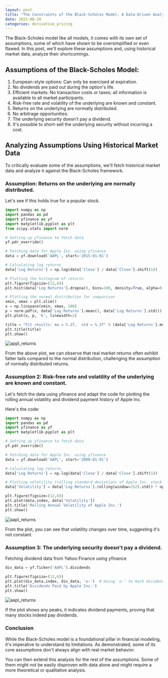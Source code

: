 ```yaml
---
layout: post
title: "The Constraints of the Black-Scholes Model: A Data-Driven Analysis"
date: 2023-08-20
categories: derivative_pricing
---
```


The Black-Scholes model like all models, it comes with its own set of assumptions, some of which have shown to be oversimplified or even flawed. In this post, we'll explore these assumptions and, using historical market data, analyze their shortcomings.

## Assumptions of the Black-Scholes Model:

1. European-style options: Can only be exercised at expiration.
2. No dividends are paid out during the option's life.
3. Efficient markets: No transaction costs or taxes; all information is available to all market participants.
4. Risk-free rate and volatility of the underlying are known and constant.
5. Returns on the underlying are normally distributed.
6. No arbitrage opportunities.
7. The underlying security doesn't pay a dividend.
8. It's possible to short-sell the underlying security without incurring a cost.

## Analyzing Assumptions Using Historical Market Data

To critically evaluate some of the assumptions, we'll fetch historical market data and analyze it against the Black-Scholes framework.

### Assumption: Returns on the underlying are normally distributed.

Let's see if this holds true for a popular stock.

```python
import numpy as np
import pandas as pd
import yfinance as yf
import matplotlib.pyplot as plt
from scipy.stats import norm

# Setting up yfinance to fetch data
yf.pdr_override()

# Fetching data for Apple Inc. using yfinance
data = yf.download('AAPL', start='2015-01-01')

# Calculating log returns
data['Log Returns'] = np.log(data['Close'] / data['Close'].shift(1))

# Plotting the histogram of returns
plt.figure(figsize=(12,6))
plt.hist(data['Log Returns'].dropna(), bins=100, density=True, alpha=0.6, color='b')

# Plotting the normal distribution for comparison
xmin, xmax = plt.xlim()
x = np.linspace(xmin, xmax, 100)
p = norm.pdf(x, data['Log Returns'].mean(), data['Log Returns'].std())
plt.plot(x, p, 'k', linewidth=2)

title = "Fit results: mu = %.2f,  std = %.2f" % (data['Log Returns'].mean(), data['Log Returns'].std())
plt.title(title)
plt.show()
```

![appl_returns](/images/appl_returns.png)

From the above plot, we can observe that real market returns often exhibit fatter tails compared to the normal distribution, challenging the assumption of normally distributed returns.

### Assumption 2: Risk-free rate and volatility of the underlying are known and constant.

Let's fetch the data using yfinance and adapt the code for plotting the rolling annual volatility and dividend payment history of Apple Inc.

Here's the code:

```python
import numpy as np
import pandas as pd
import yfinance as yf
import matplotlib.pyplot as plt

# Setting up yfinance to fetch data
yf.pdr_override()

# Fetching data for Apple Inc. using yfinance
data = yf.download('AAPL', start='2000-01-01')

# Calculating log returns
data['Log Returns'] = np.log(data['Close'] / data['Close'].shift(1))

# Plotting volatility (rolling standard deviation) of Apple Inc. stock returns
data['Volatility'] = data['Log Returns'].rolling(window=252).std() * np.sqrt(252)

plt.figure(figsize=(12,6))
plt.plot(data.index, data['Volatility'])
plt.title('Rolling Annual Volatility of Apple Inc.')
plt.show()
```

![aapl_returns](/images/aapl_rolling_vol.png)

From the plot, you can see that volatility changes over time, suggesting it's not constant.

### Assumption 3: The underlying security doesn't pay a dividend.

Fetching dividend data from Yahoo Finance using yfinance

```python
div_data = yf.Ticker('AAPL').dividends

plt.figure(figsize=(12,6))
plt.plot(div_data.index, div_data, 'o-')  # Using 'o-' to mark dividend points
plt.title('Dividends Paid by Apple Inc.')
plt.show()
```

![aapl_returns](/images/aapl_dividents.png)

If the plot shows any peaks, it indicates dividend payments, proving that many stocks indeed pay dividends.

### Conclusion 

While the Black-Scholes model is a foundational pillar in financial modeling, it's imperative to understand its limitations. As demonstrated, some of its core assumptions don't always align with real market behavior.

You can then extend this analysis for the rest of the assumptions.
Some of them might not be easily disproven with data alone and might require a more theoretical or qualitative analysis.